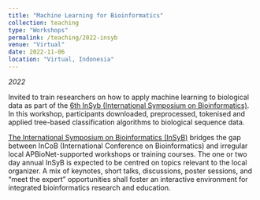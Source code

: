 ```yaml
---
title: "Machine Learning for Bioinformatics"
collection: teaching
type: "Workshops"
permalink: /teaching/2022-insyb
venue: "Virtual"
date: 2022-11-06
location: "Virtual, Indonesia"
---
```


*2022*

Invited to train researchers on how to apply machine learning to biological data as part of the [6th InSyb (International Symposium on Bioinformatics)](https://bbc-insyb.akademisi.co.id/). In this workshop, participants downloaded, preprocessed, tokenised and applied tree-based classification algorithms to biological sequence data.

[The International Symposium on Bioinformatics (InSyB)](https://insyb.apbionet.org/) bridges the gap between InCoB (International Conference on Bioinformatics) and irregular local APBioNet-supported workshops or training courses. The one or two day annual InSyB is expected to be centred on topics relevant to the local organizer. A mix of keynotes, short talks, discussions, poster sessions, and “meet the expert” opportunities shall foster an interactive environment for integrated bioinformatics research and education.
